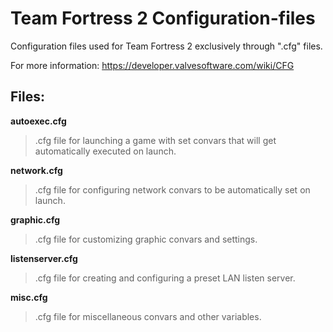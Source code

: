 # Team Fortress 2 Configuration-files
Configuration files used for Team Fortress 2 exclusively through ".cfg" files.

For more information: https://developer.valvesoftware.com/wiki/CFG

## Files:

 **autoexec.cfg**		
 
  > .cfg file for launching a game with set convars that will get automatically executed on launch. 
  
 **network.cfg**
 
  > .cfg file for configuring network convars to be automatically set on launch.
  
 **graphic.cfg**
 
  > .cfg file for customizing graphic convars and settings.
  
 **listenserver.cfg**
 
  > .cfg file for creating and configuring a preset LAN listen server.
  
  **misc.cfg**
 
  > .cfg file for miscellaneous convars and other variables.
